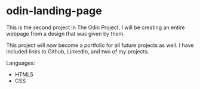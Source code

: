 # odin-landing-page

This is the second project in The Odin Project. I will be creating an entire webpage from a design that was given by them. 

This project will now become a portfolio for all future projects as well. I have included links to Github, LinkedIn, and two of my projects.

Languages:
- HTML5
- CSS